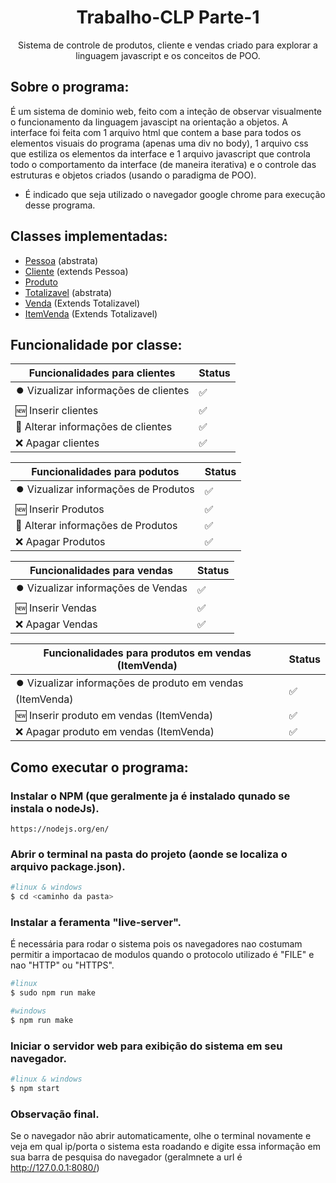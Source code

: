 <h1 align="center">Trabalho-CLP Parte-1</h1>
<p align="center">Sistema de controle de produtos, cliente e vendas criado para explorar a linguagem javascript e os conceitos de POO.</p>

## Sobre o programa:
É um sistema de dominio web, feito com a inteção de observar visualmente o funcionamento da linguagem javascipt na orientação a objetos.
A interface foi feita com 1 arquivo html que contem a base para todos os elementos visuais do programa (apenas uma div no body), 1 arquivo css que estiliza os elementos da interface e 1 arquivo javascript que controla todo o comportamento da interface (de maneira iterativa) e o controle das estruturas e objetos criados (usando o paradigma de POO).</br>

* É indicado que seja utilizado o navegador google chrome para execução desse programa.
## Classes implementadas:
* <a href="">Pessoa</a> (abstrata)
* <a href="">Cliente</a> (extends Pessoa)
* <a href="">Produto</a>
* <a href="">Totalizavel</a> (abstrata)
* <a href="">Venda</a> (Extends Totalizavel)
* <a href="">ItemVenda</a> (Extends Totalizavel)
## Funcionalidade por classe:

| Funcionalidades para clientes        | Status |
| ------------------------------------ | ------ |
| ⏺️ Vizualizar informações de clientes | ✅      |
| 🆕 Inserir clientes                   | ✅      |
| 🔁 Alterar informações de clientes    | ✅      |
| ❌ Apagar clientes                    | ✅      |

| Funcionalidades para podutos         | Status |
| ------------------------------------ | ------ |
| ⏺️ Vizualizar informações de Produtos | ✅      |
| 🆕 Inserir Produtos                   | ✅      |
| 🔁 Alterar informações de Produtos    | ✅      |
| ❌ Apagar Produtos                    | ✅      |

| Funcionalidades para vendas        | Status |
| ---------------------------------- | ------ |
| ⏺️ Vizualizar informações de Vendas | ✅      |
| 🆕 Inserir Vendas                   | ✅      |
| ❌ Apagar Vendas                    | ✅      |

| Funcionalidades para produtos em vendas (ItemVenda)       | Status |
| --------------------------------------------------------- | ------ |
| ⏺️ Vizualizar informações de produto em vendas (ItemVenda) | ✅      |
| 🆕 Inserir produto em vendas (ItemVenda)                   | ✅      |
| ❌ Apagar produto em vendas (ItemVenda)                    | ✅      |
  
## Como executar o programa:
### Instalar o NPM (que geralmente ja é instalado qunado se instala o nodeJs).
`https://nodejs.org/en/`
### Abrir o terminal na pasta do projeto (aonde se localiza o arquivo package.json).
```bash
#linux & windows
$ cd <caminho da pasta>
```
### Instalar a feramenta "live-server".
É necessária para rodar o sistema pois os navegadores nao costumam permitir a importacao de modulos quando o protocolo utilizado é "FILE" e nao "HTTP" ou "HTTPS".
```bash
#linux
$ sudo npm run make

#windows
$ npm run make
```
### Iniciar o servidor web para exibição do sistema em seu navegador.
```bash
#linux & windows
$ npm start
```
### Observação final.
Se o navegador não abrir automaticamente, olhe o terminal novamente e veja em qual ip/porta o sistema esta roadando e digite essa informação em sua barra de pesquisa do navegador (geralmnete a url é http://127.0.0.1:8080/)